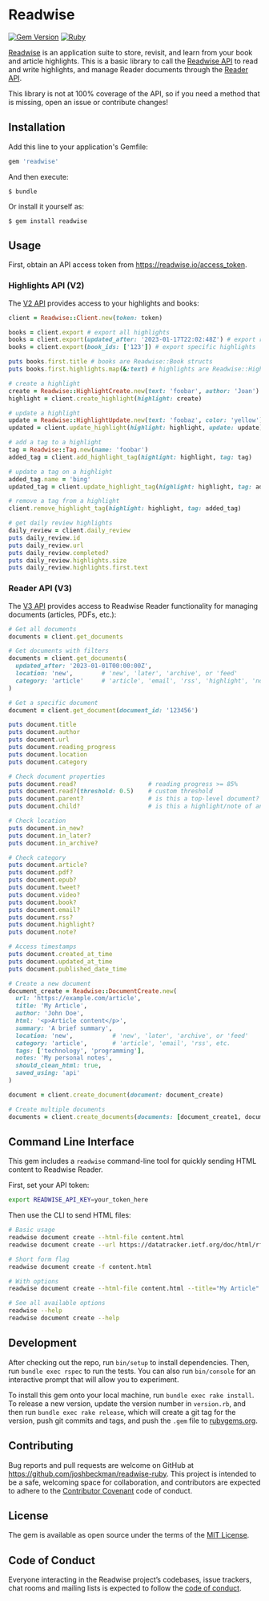 # Readwise

[![Gem Version](https://badge.fury.io/rb/readwise.svg)](https://badge.fury.io/rb/readwise) [![Ruby](https://github.com/joshbeckman/readwise-ruby/actions/workflows/ruby.yml/badge.svg)](https://github.com/joshbeckman/readwise-ruby/actions/workflows/ruby.yml)

[Readwise](https://readwise.io/) is an application suite to store, revisit, and learn from your book and article highlights. This is a basic library to call the [Readwise API](https://readwise.io/api_deets) to read and write highlights, and manage Reader documents through the [Reader API](https://readwise.io/reader_api).

This library is not at 100% coverage of the API, so if you need a method that is missing, open an issue or contribute changes!

## Installation

Add this line to your application's Gemfile:

```ruby
gem 'readwise'
```

And then execute:

    $ bundle

Or install it yourself as:

    $ gem install readwise

## Usage

First, obtain an API access token from https://readwise.io/access_token.

### Highlights API (V2)

The [V2 API](https://readwise.io/api_deets) provides access to your highlights and books:

```ruby
client = Readwise::Client.new(token: token)

books = client.export # export all highlights
books = client.export(updated_after: '2023-01-17T22:02:48Z') # export recent highlights
books = client.export(book_ids: ['123']) # export specific highlights

puts books.first.title # books are Readwise::Book structs
puts books.first.highlights.map(&:text) # highlights are Readwise::Highlight structs

# create a highlight
create = Readwise::HighlightCreate.new(text: 'foobar', author: 'Joan')
highlight = client.create_highlight(highlight: create)

# update a highlight
update = Readwise::HighlightUpdate.new(text: 'foobaz', color: 'yellow')
updated = client.update_highlight(highlight: highlight, update: update)

# add a tag to a highlight
tag = Readwise::Tag.new(name: 'foobar')
added_tag = client.add_highlight_tag(highlight: highlight, tag: tag)

# update a tag on a highlight
added_tag.name = 'bing'
updated_tag = client.update_highlight_tag(highlight: highlight, tag: added_tag)

# remove a tag from a highlight
client.remove_highlight_tag(highlight: highlight, tag: added_tag)

# get daily review highlights
daily_review = client.daily_review
puts daily_review.id
puts daily_review.url
puts daily_review.completed?
puts daily_review.highlights.size
puts daily_review.highlights.first.text
```

### Reader API (V3)

The [V3 API](https://readwise.io/reader_api) provides access to Readwise Reader functionality for managing documents (articles, PDFs, etc.):

```ruby
# Get all documents
documents = client.get_documents

# Get documents with filters
documents = client.get_documents(
  updated_after: '2023-01-01T00:00:00Z',
  location: 'new',        # 'new', 'later', 'archive', or 'feed'
  category: 'article'     # 'article', 'email', 'rss', 'highlight', 'note', 'pdf', 'epub', 'tweet', 'video'
)

# Get a specific document
document = client.get_document(document_id: '123456')

puts document.title
puts document.author
puts document.url
puts document.reading_progress
puts document.location
puts document.category

# Check document properties
puts document.read?                    # reading progress >= 85%
puts document.read?(threshold: 0.5)    # custom threshold
puts document.parent?                  # is this a top-level document?
puts document.child?                   # is this a highlight/note of another document?

# Check location
puts document.in_new?
puts document.in_later?
puts document.in_archive?

# Check category
puts document.article?
puts document.pdf?
puts document.epub?
puts document.tweet?
puts document.video?
puts document.book?
puts document.email?
puts document.rss?
puts document.highlight?
puts document.note?

# Access timestamps
puts document.created_at_time
puts document.updated_at_time
puts document.published_date_time

# Create a new document
document_create = Readwise::DocumentCreate.new(
  url: 'https://example.com/article',
  title: 'My Article',
  author: 'John Doe',
  html: '<p>Article content</p>',
  summary: 'A brief summary',
  location: 'new',           # 'new', 'later', 'archive', or 'feed'
  category: 'article',       # 'article', 'email', 'rss', etc.
  tags: ['technology', 'programming'],
  notes: 'My personal notes',
  should_clean_html: true,
  saved_using: 'api'
)

document = client.create_document(document: document_create)

# Create multiple documents
documents = client.create_documents(documents: [document_create1, document_create2])
```

## Command Line Interface

This gem includes a `readwise` command-line tool for quickly sending HTML content to Readwise Reader.

First, set your API token:
```bash
export READWISE_API_KEY=your_token_here
```

Then use the CLI to send HTML files:
```bash
# Basic usage
readwise document create --html-file content.html
readwise document create --url https://datatracker.ietf.org/doc/html/rfc2324

# Short form flag
readwise document create -f content.html

# With options
readwise document create --html-file content.html --title="My Article" --location=later

# See all available options
readwise --help
readwise document create --help
```

## Development

After checking out the repo, run `bin/setup` to install dependencies. Then, run `bundle exec rspec` to run the tests. You can also run `bin/console` for an interactive prompt that will allow you to experiment.

To install this gem onto your local machine, run `bundle exec rake install`. To release a new version, update the version number in `version.rb`, and then run `bundle exec rake release`, which will create a git tag for the version, push git commits and tags, and push the `.gem` file to [rubygems.org](https://rubygems.org).

## Contributing

Bug reports and pull requests are welcome on GitHub at https://github.com/joshbeckman/readwise-ruby. This project is intended to be a safe, welcoming space for collaboration, and contributors are expected to adhere to the [Contributor Covenant](http://contributor-covenant.org) code of conduct.

## License

The gem is available as open source under the terms of the [MIT License](https://opensource.org/licenses/MIT).

## Code of Conduct

Everyone interacting in the Readwise project’s codebases, issue trackers, chat rooms and mailing lists is expected to follow the [code of conduct](https://github.com/joshbeckman/readwise-ruby/blob/main/CODE_OF_CONDUCT.md).
